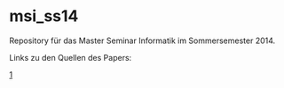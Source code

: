 msi_ss14
========

Repository für das Master Seminar Informatik im Sommersemester 2014.

Links zu den Quellen des Papers:

[1](http://research.microsoft.com/en-us/people/aguilera/walter-sosp2011.pdf)
